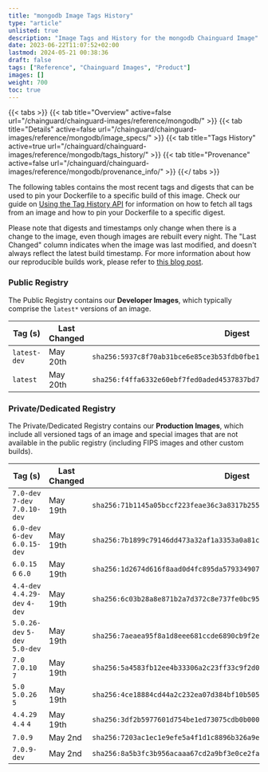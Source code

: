 ```yaml
---
title: "mongodb Image Tags History"
type: "article"
unlisted: true
description: "Image Tags and History for the mongodb Chainguard Image"
date: 2023-06-22T11:07:52+02:00
lastmod: 2024-05-21 00:38:36
draft: false
tags: ["Reference", "Chainguard Images", "Product"]
images: []
weight: 700
toc: true
---
```


{{< tabs >}}
{{< tab title="Overview" active=false url="/chainguard/chainguard-images/reference/mongodb/" >}}
{{< tab title="Details" active=false url="/chainguard/chainguard-images/reference/mongodb/image_specs/" >}}
{{< tab title="Tags History" active=true url="/chainguard/chainguard-images/reference/mongodb/tags_history/" >}}
{{< tab title="Provenance" active=false url="/chainguard/chainguard-images/reference/mongodb/provenance_info/" >}}
{{</ tabs >}}

The following tables contains the most recent tags and digests that can be used to pin your Dockerfile to a specific build of this image. Check our guide on [Using the Tag History API](/chainguard/chainguard-images/using-the-tag-history-api/) for information on how to fetch all tags from an image and how to pin your Dockerfile to a specific digest.

Please note that digests and timestamps only change when there is a change to the image, even though images are rebuilt every night. The "Last Changed" column indicates when the image was last modified, and doesn't always reflect the latest build timestamp. For more information about how our reproducible builds work, please refer to [this blog post](https://www.chainguard.dev/unchained/reproducing-chainguards-reproducible-image-builds).

### Public Registry
The Public Registry contains our **Developer Images**, which typically comprise the `latest*` versions of an image.

| Tag (s)       | Last Changed | Digest                                                                    |
|---------------|--------------|---------------------------------------------------------------------------|
|  `latest-dev` | May 20th     | `sha256:5937c8f70ab31bce6e85ce3b53fdb0fbe17168ecc8c2567ea33980e9894c2585` |
|  `latest`     | May 20th     | `sha256:f4ffa6332e60ebf7fed0aded4537837bd731dad94def828e225a16b312928207` |


### Private/Dedicated Registry
The Private/Dedicated Registry contains our **Production Images**, which include all versioned tags of an image and special images that are not available in the public registry (including FIPS images and other custom builds).

| Tag (s)                         | Last Changed | Digest                                                                    |
|---------------------------------|--------------|---------------------------------------------------------------------------|
|  `7.0-dev` `7-dev` `7.0.10-dev` | May 19th     | `sha256:71b1145a05bccf223feae36c3a8317b255b7e07fc32ad186c80134aa2dcf523f` |
|  `6.0-dev` `6-dev` `6.0.15-dev` | May 19th     | `sha256:7b1899c79146dd473a32af1a3353a0a81cf5ff1486c115c7191a9fc5d7c599c2` |
|  `6.0.15` `6` `6.0`             | May 19th     | `sha256:1d2674d616f8aad0d4fc895da579334907f0413bf71aedc436d9138b7f6e2308` |
|  `4.4-dev` `4.4.29-dev` `4-dev` | May 19th     | `sha256:6c03b28a8e871b2a7d372c8e737fe0bc9560595e13ee4aa22c85055c7bdba3e6` |
|  `5.0.26-dev` `5-dev` `5.0-dev` | May 19th     | `sha256:7aeaea95f8a1d8eee681ccde6890cb9f2e4233f9bc5cef8476f848e4020eaa7c` |
|  `7.0` `7.0.10` `7`             | May 19th     | `sha256:5a4583fb12ee4b33306a2c23ff33c9f2d04e6d1c7580703850928abf50de5dcf` |
|  `5.0` `5.0.26` `5`             | May 19th     | `sha256:4ce18884cd44a2c232ea07d384bf10b505ab30123874d808372bb888f80712eb` |
|  `4.4.29` `4.4` `4`             | May 19th     | `sha256:3df2b5977601d754be1ed73075cdb0b000bafafa53f1285ef7468b2458fbc84e` |
|  `7.0.9`                        | May 2nd      | `sha256:7203ac1ec1e9efe5a4f1d1c8896b326a9ea20835778f45f06e83cec0c7f5a09b` |
|  `7.0.9-dev`                    | May 2nd      | `sha256:8a5b3fc3b956acaaa67cd2a9bf3e0ce2faac857c5fd4d7476f9b53dff5f61367` |

